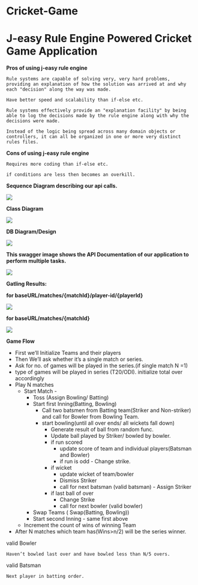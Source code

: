 # Cricket-Game

# J-easy Rule Engine Powered Cricket Game Application

**Pros of using j-easy rule engine**

    Rule systems are capable of solving very, very hard problems, providing an explanation of how the solution was arrived at and why each "decision" along the way was made.

    Have better speed and scalability than if-else etc.

    Rule systems effectively provide an "explanation facility" by being able to log the decisions made by the rule engine along with why the decisions were made.

    Instead of the logic being spread across many domain objects or controllers, it can all be organized in one or more very distinct rules files.

**Cons of using j-easy rule engine**

    Requires more coding than if-else etc.

    if conditions are less then becomes an overkill.

**Sequence Diagram describing our api calls.**

![](staticfiles/SequenceDiagram.png)

**Class Diagram**

![](staticfiles/ClassDiagram.png)

**DB Diagram/Design**

![](staticfiles/DbDiagram.png)

**This swagger image shows the API Documentation of our application to perform multiple tasks.**

![](staticfiles/api_documentation.png)

**Gatling Results:**

**for baseURL/matches/{matchId}/player-id/{playerId}**

![](staticfiles/get_player.png)

**for baseURL/matches/{matchId}**

![](staticfiles/get_match.png)

**Game Flow**

* First we’ll Initialize Teams and their players
* Then We’ll ask whether it’s a single match or series.
* Ask for no. of games will be played in the series.(if single match N =1)
* type of games will be played in series (T20/ODI). initialize total over accordingly
* Play N matches
    * Start Match -
        * Toss (Assign Bowling/ Batting)
        * Start first Inning(Batting, Bowling)
            * Call two batsmen from Batting team(Striker and Non-striker) and call for Bowler from Bowling Team.
            * start bowling(until all over ends/ all wickets fall down)
                * Generate result of ball from random func.
                * Update ball played by Striker/ bowled by bowler.
                * if run scored
                    * update score of team and individual players(Batsman and Bowler)
                    * if run is odd - Change strike.
                * if wicket
                    * update wicket of team/bowler
                    * Dismiss Striker
                    * call for next batsman (valid batsman) - Assign Striker
                * if last ball of over
                    * Change Strike
                    * call for next bowler (valid bowler)
        * Swap Teams ( Swap(Batting, Bowling))
        * Start second Inning - same first above
    * Increment the count of wins of winning Team
* After N matches which team has(Wins>n/2) will be the series winner.


valid Bowler

    Haven’t bowled last over and have bowled less than N/5 overs.

valid Batsman

    Next player in batting order.








